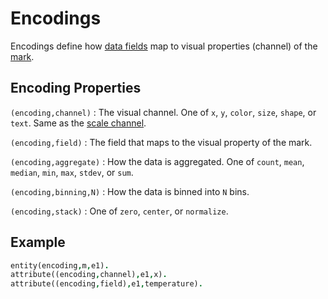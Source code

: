 # Encodings

Encodings define how [data fields](schema.md) map to visual properties (channel) of the [mark](mark.md).

## Encoding Properties

`(encoding,channel)`
: The visual channel. One of `x`, `y`, `color`, `size`, `shape`, or `text`. Same as the [scale channel](scale.md).

`(encoding,field)`
: The field that maps to the visual property of the mark.

`(encoding,aggregate)`
: How the data is aggregated. One of `count`, `mean`, `median`, `min`, `max`, `stdev`, or `sum`.

`(encoding,binning,N)`
: How the data is binned into `N` bins.

`(encoding,stack)`
: One of `zero`, `center`, or `normalize`.

## Example

```prolog
entity(encoding,m,e1).
attribute((encoding,channel),e1,x).
attribute((encoding,field),e1,temperature).
```
